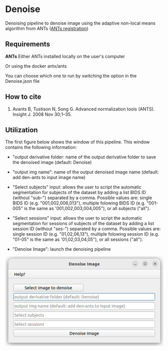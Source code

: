 # Denoise

Denoising pipeline to denoise image using the adaptive non-local means algorithm from ANTs ([ANTs registration](http://stnava.github.io/ANTs/))

## Requirements

**ANTs**
Either ANTs installed locally on the user's computer

Or using the docker antx/ants

You can choose which one to run by switching the option in the Denoise.json file

## How to cite

1. Avants B, Tustison N, Song G. Advanced normalization tools (ANTS). Insight J. 2008 Nov 30;1–35.

## Utilization

The first figure below shows the window of this pipeline. This window contains the following information:

* "output derivative folder: name of the output derivative folder to save the denoised image (default: Denoise)

* "output img name": name of the output denoised image name (default: add den-ants to input image name)

* "Select subjects" input: allows the user to script the automatic segmentation for subjects of the dataset by adding a list BIDS ID (without "sub-") separated by a comma. Possible values are: single BIDS ID (e.g. "001,002,006,013"), multiple folowing BIDS ID (e.g. "001-005" is the same as '001,002,003,004,005"), or all subjects ("all").

* "Select sessions" input: allows the user to script the automatic segmentation for sessions of subjects of the dataset by adding a list session ID (without "ses-") separated by a comma. Possible values are: single session ID (e.g. "01,02,06,13"), multiple folowing session ID (e.g. "01-05" is the same as '01,02,03,04,05"), or all sessions ("all").

* "Denoise Image": launch the denoising pipeline

![Denoise Win](Readme_pictures/Denoise.png)
